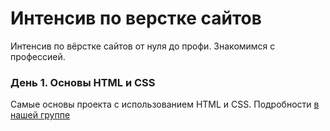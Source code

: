 # Интенсив по верстке сайтов

Интенсив по вёрстке сайтов от нуля до профи. Знакомимся с профессией.

### День 1. Основы HTML и CSS

Самые основы проекта с использованием HTML и CSS. Подробности [в нашей группе](https://vk.com/eduhackers) 
